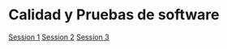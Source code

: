 # Calidad y Pruebas de software

[Session 1](https://docs.google.com/presentation/d/1AcUrU5uDi_bH3lx-g7yIzXbyADRzmB1n/edit?usp=sharing&ouid=103318994033956699072&rtpof=true&sd=true)
[Session 2](https://docs.google.com/presentation/d/1oDtfi-5rTCVhHFjV_637oUbT-AoJalRu/edit?usp=sharing&ouid=103318994033956699072&rtpof=true&sd=true)
[Session 3](https://docs.google.com/presentation/d/16PWGRuL87S93ggyhgwX6jNsY9qhCTk-k/edit?usp=sharing&ouid=103318994033956699072&rtpof=true&sd=true)
